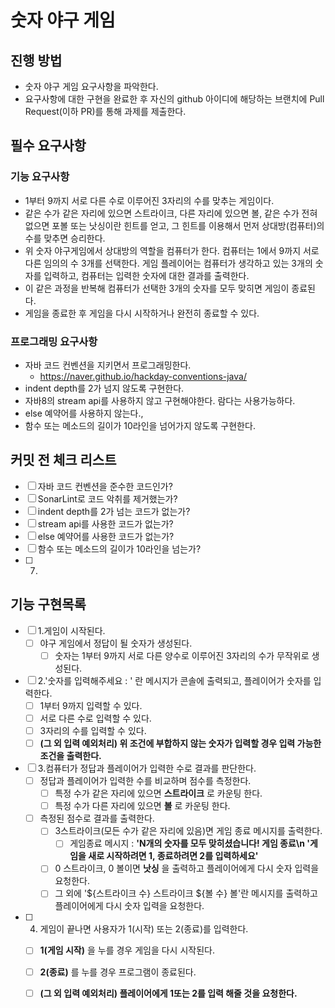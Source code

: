 # 숫자 야구 게임
## 진행 방법
* 숫자 야구 게임 요구사항을 파악한다.
* 요구사항에 대한 구현을 완료한 후 자신의 github 아이디에 해당하는 브랜치에 Pull Request(이하 PR)를 통해 과제를 제출한다.

## 필수 요구사항
### 기능 요구사항
* 1부터 9까지 서로 다른 수로 이루어진 3자리의 수를 맞추는 게임이다.
* 같은 수가 같은 자리에 있으면 스트라이크, 다른 자리에 있으면 볼, 같은 수가 전혀 없으면 포볼 또는 낫싱이란 힌트를 얻고, 그 힌트를 이용해서 먼저 상대방(컴퓨터)의 수를 맞추면 승리한다.
* 위 숫자 야구게임에서 상대방의 역할을 컴퓨터가 한다. 컴퓨터는 1에서 9까지 서로 다른 임의의 수 3개를 선택한다. 게임 플레이어는 컴퓨터가 생각하고 있는 3개의 숫자를 입력하고, 컴퓨터는 입력한 숫자에 대한 결과를 출력한다.
* 이 같은 과정을 반복해 컴퓨터가 선택한 3개의 숫자를 모두 맞히면 게임이 종료된다.
* 게임을 종료한 후 게임을 다시 시작하거나 완전히 종료할 수 있다.

### 프로그래밍 요구사항
* 자바 코드 컨벤션을 지키면서 프로그래밍한다.
  * https://naver.github.io/hackday-conventions-java/
* indent depth를 2가 넘지 않도록 구현한다.
* 자바8의 stream api를 사용하지 않고 구현해야한다. 람다는 사용가능하다.
* else 예약어를 사용하지 않는다.,
* 함수 또는 메소드의 길이가 10라인을 넘어가지 않도록 구현한다.

## 커밋 전 체크 리스트
- [ ] 자바 코드 컨벤션을 준수한 코드인가?
- [ ] SonarLint로 코드 악취를 제거했는가?
- [ ] indent depth를 2가 넘는 코드가 없는가?
- [ ] stream api를 사용한 코드가 없는가?
- [ ] else 예약어를 사용한 코드가 없는가?
- [ ] 함수 또는 메소드의 길이가 10라인을 넘는가?
- [ ] 7. 


## 기능 구현목록
- [ ] 1.게임이 시작된다.
  - [ ] 야구 게임에서 정답이 될 숫자가 생성된다.
    - [ ] 숫자는 1부터 9까지 서로 다른 양수로 이루어진 3자리의 수가 무작위로 생성된다.

- [ ] 2.'숫자를 입력해주세요 : ' 란 메시지가 콘솔에 출력되고, 플레이어가 숫자를 입력한다.
  - [ ] 1부터 9까지 입력할 수 있다.
  - [ ] 서로 다른 수로 입력할 수 있다.
  - [ ] 3자리의 수를 입력할 수 있다.
  - [ ] **(그 외 입력 예외처리) 위 조건에 부합하지 않는 숫자가 입력할 경우 입력 가능한 조건을 출력한다.**

- [ ] 3.컴퓨터가 정답과 플레이어가 입력한 수로 결과를 판단한다.
  - [ ] 정답과 플레이어가 입력한 수를 비교하며 점수를 측정한다.
    - [ ] 특정 수가 같은 자리에 있으면 **스트라이크** 로 카운팅 한다.
    - [ ] 특정 수가 다른 자리에 있으면 **볼** 로 카운팅 한다.
  - [ ] 측정된 점수로 결과를 출력한다.
    - [ ] 3스트라이크(모든 수가 같은 자리에 있음)면 게임 종료 메시지를 출력한다.
      - [ ] 게임종료 메시지 : **'N개의 숫자를 모두 맞히셨습니다! 게임 종료\n '게임을 새로 시작하려면 1, 종료하려면 2를 입력하세요'**
    - [ ] 0 스트라이크, 0 볼이면 **낫싱** 을 출력하고 플레이어에게 다시 숫자 입력을 요청한다.
    - [ ] 그 외에 '${스트라이크 수} 스트라이크 ${볼 수} 볼'란 메시지를 출력하고 플레이어에게 다시 숫자 입력을 요청한다.

- [ ] 4. 게임이 끝나면 사용자가 1(시작) 또는 2(종료)를 입력한다.
    - [ ] **1(게임 시작)** 을 누를 경우 게임을 다시 시작된다.
    - [ ] **2(종료)** 를 누를 경우 프로그램이 종료된다.
    - [ ] **(그 외 입력 예외처리) 플레이어에게 1또는 2를 입력 해줄 것을 요청한다.**
    
